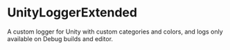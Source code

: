 # UnityLoggerExtended
A custom logger for Unity with custom categories and colors, and logs only available on Debug builds and editor.
